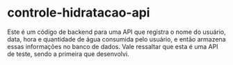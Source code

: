 # controle-hidratacao-api
Este é um código de backend para uma API que registra o nome do usuário, data, hora e quantidade de água consumida pelo usuário, e então armazena essas informações no banco de dados. Vale ressaltar que esta é uma API de teste, sendo a primeira que desenvolvi.
